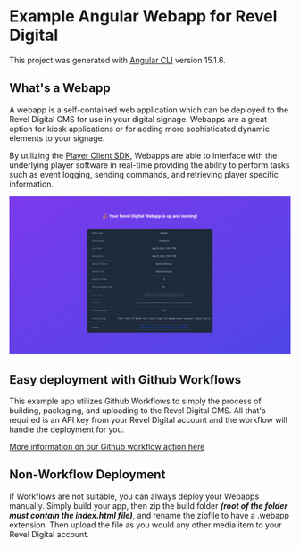 # Example Angular Webapp for Revel Digital

This project was generated with [Angular CLI](https://github.com/angular/angular-cli) version 15.1.6.

## What's a Webapp

A webapp is a self-contained web application which can be deployed to the Revel Digital CMS for use in your digital signage. Webapps are a great option for kiosk applications or for adding more sophisticated dynamic elements to your signage.

By utilizing the [Player Client SDK](https://reveldigital.github.io/reveldigital-client-sdk/), Webapps are able to interface with the underlying player software in real-time providing the ability to perform tasks such as event logging, sending commands, and retrieving player specific information.


![alt text](image.png)

## Easy deployment with Github Workflows

This example app utilizes Github Workflows to simply the process of building, packaging, and uploading to the Revel Digital CMS. All that's required is an API key from your Revel Digital account and the workflow will handle the deployment for you.

[More information on our Github workflow action here](https://github.com/marketplace/actions/revel-digital-webapp-deploy-action)

## Non-Workflow Deployment

If Workflows are not suitable, you can always deploy your Webapps manually. Simply build your app, then zip the build folder **_(root of the folder must contain the index.html file)_**, and rename the zipfile to have a .webapp extension. Then upload the file as you would any other media item to your Revel Digital account.
